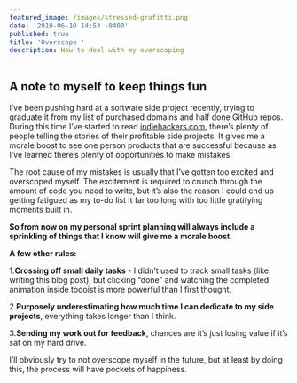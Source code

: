 ```yaml
---
featured_image: /images/stressed-grafitti.png
date: '2019-06-10 14:53 -0400'
published: true
title: 'Overscope '
description: How to deal with my overscoping
---
```

## A note to myself to keep things fun

I’ve been pushing hard at a software side project recently, trying to graduate it from my list of purchased domains and half done GitHub repos. During this time I’ve started to read [indiehackers.com](https://www.indiehackers.com/), there’s plenty of people telling the stories of their profitable side projects. It gives me a morale boost to see one person products that are successful because as I’ve learned there’s plenty of opportunities to make mistakes. 

The root cause of my mistakes is usually that I’ve gotten too excited and overscoped myself. The excitement is required to crunch through the amount of code you need to write, but it’s also the reason I could end up getting fatigued as my to-do list it far too long with too little gratifying moments built in.

**So from now on my personal sprint planning will always include a sprinkling of things that I know will give me a morale boost.**

**A few other rules:**

1.**Crossing off small daily tasks** - I didn’t used to track small tasks (like writing this blog post), but clicking “done” and watching the completed animation inside todoist is more powerful than I first thought.

2.**Purposely underestimating how much time I can dedicate to my side projects**, everything takes longer than I think.

3.**Sending my work out for feedback**, chances are it’s just losing value if it’s sat on my hard drive.


I’ll obviously try to not overscope myself in the future, but at least by doing this, the process will have pockets of happiness.
